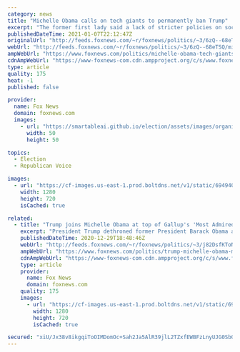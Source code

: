 ```yaml
---
category: news
title: "Michelle Obama calls on tech giants to permanently ban Trump"
excerpt: "The former first lady said a lack of stricter policies on social media platforms was enabling ‘monstrous behavior.’"
publishedDateTime: 2021-01-07T22:12:47Z
originalUrl: "http://feeds.foxnews.com/~r/foxnews/politics/~3/6zQ--68eTSQ/michelle-obama-tech-giants-permanently-ban-trump"
webUrl: "http://feeds.foxnews.com/~r/foxnews/politics/~3/6zQ--68eTSQ/michelle-obama-tech-giants-permanently-ban-trump"
ampWebUrl: "https://www.foxnews.com/politics/michelle-obama-tech-giants-permanently-ban-trump.amp"
cdnAmpWebUrl: "https://www-foxnews-com.cdn.ampproject.org/c/s/www.foxnews.com/politics/michelle-obama-tech-giants-permanently-ban-trump.amp"
type: article
quality: 175
heat: -1
published: false

provider:
  name: Fox News
  domain: foxnews.com
  images:
    - url: "https://smartableai.github.io/election/assets/images/organizations/foxnews.com-50x50.jpg"
      width: 50
      height: 50

topics:
  - Election
  - Republican Voice

images:
  - url: "https://cf-images.us-east-1.prod.boltdns.net/v1/static/694940094001/78f7d348-dc72-4978-afab-25ae83dbdb67/57c01633-49e0-4044-bf01-7fa9be98311a/1280x720/match/image.jpg"
    width: 1280
    height: 720
    isCached: true

related:
  - title: "Trump joins Michelle Obama at top of Gallup's 'Most Admired' lists"
    excerpt: "President Trump dethroned former President Barack Obama as the most admired man in 2020, while Obama's wife, Michelle Obama, was named most admired woman for the third year in a row."
    publishedDateTime: 2020-12-29T18:48:46Z
    webUrl: "http://feeds.foxnews.com/~r/foxnews/politics/~3/j82DsfKToNY/trump-michelle-obama-most-admired-man-and-woman-2020-poll"
    ampWebUrl: "https://www.foxnews.com/politics/trump-michelle-obama-most-admired-man-and-woman-2020-poll.amp"
    cdnAmpWebUrl: "https://www-foxnews-com.cdn.ampproject.org/c/s/www.foxnews.com/politics/trump-michelle-obama-most-admired-man-and-woman-2020-poll.amp"
    type: article
    provider:
      name: Fox News
      domain: foxnews.com
    quality: 175
    images:
      - url: "https://cf-images.us-east-1.prod.boltdns.net/v1/static/694940094001/f8daa921-8009-4260-80a6-e2bd33f611bc/bc19624d-2c91-4762-8a1b-d09bc9c7f7ac/1280x720/match/image.jpg"
        width: 1280
        height: 720
        isCached: true

secured: "xiU/Jx38v8ikgqiToOIMDomOc+Sah2Ja5AlR39jlL2TZxfEWBFzLnyUJG0SbGST+oen5gl0UkDQsZcE2nm+rK6jB39h/wnaYUy3TaDT8PbFowaHYWIvlk3LajX7Pgfk+Lm+97SJypmg+9AwAMm0vgBjm6ezri4IiaH4/ZSUptQDL2TJ7UohbkN/kTy4JNHEMeKTEmRAp6X3SEVuh46bOGMxkknoJGFv+DVptzYcj9sfvQxjGZMum3wMfmcOLMtI5GFHq6DWlJlmOqR/1ZUxfk8Rhp7/d6D2FHPYIhGpOL2yqgwxK767W0uIy+1gTFnhArslpfSAzcbN9PKv1BIKiSaHbbXH8FsYmeYag2qYDpZs=;78/gIs9H6cbrXgFy9ufyeQ=="
---
```


